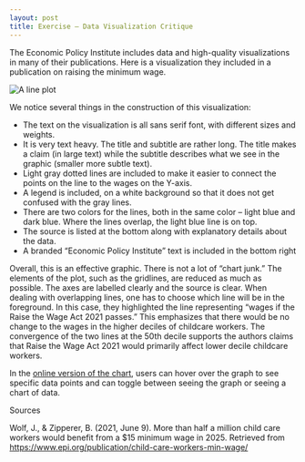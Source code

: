 ```yaml
---
layout: post
title: Exercise – Data Visualization Critique
---
```


The Economic Policy Institute includes data and high-quality visualizations in many of their publications. Here is a visualization they included in a publication on raising the minimum wage. 

![A line plot](https://shawnnstewart.github.io/images/EPIexample.png "a line plot")


We notice several things in the construction of this visualization:
* The text on the visualization is all sans serif font, with different sizes and weights.
* It is very text heavy. The title and subtitle are rather long. The title makes a claim (in large text) while the subtitle describes what we see in the graphic (smaller more subtle text).
* Light gray dotted lines are included to make it easier to connect the points on the line to the wages on the Y-axis.
* A legend is included, on a white background so that it does not get confused with the gray lines.
* There are two colors for the lines, both in the same color – light blue and dark blue. Where the lines overlap, the light blue line is on top. 
* The source is listed at the bottom along with explanatory details about the data. 
* A branded “Economic Policy Institute” text is included in the bottom right

Overall, this is an effective graphic. There is not a lot of “chart junk.” The elements of the plot, such as the gridlines, are reduced as much as possible. The axes are labelled clearly and the source is clear. When dealing with overlapping lines, one has to choose which line will be in the foreground. In this case, they highlighted the line representing “wages if the Raise the Wage Act 2021 passes.” This emphasizes that there would be no change to the wages in the higher deciles of childcare workers. The convergence of the two lines at the 50th decile supports the authors claims that Raise the Wage Act 2021 would primarily affect lower decile childcare workers.

In the [online version of the chart]( https://www.epi.org/publication/child-care-workers-min-wage/), users can hover over the graph to see specific data points and can toggle between seeing the graph or seeing a chart of data. 


Sources

Wolf, J., & Zipperer, B. (2021, June 9). More than half a million child care workers would benefit from a $15 minimum wage in 2025. Retrieved from https://www.epi.org/publication/child-care-workers-min-wage/ 
